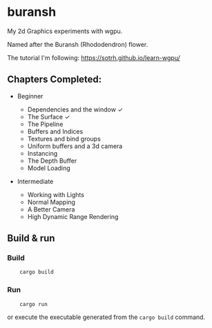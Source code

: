# buransh

My 2d Graphics experiments with wgpu.

Named after the Buransh (Rhododendron) flower.

The tutorial I'm following: https://sotrh.github.io/learn-wgpu/

## Chapters Completed:

- Beginner
  - Dependencies and the window ✓
  - The Surface ✓
  - The Pipeline
  - Buffers and Indices
  - Textures and bind groups
  - Uniform buffers and a 3d camera
  - Instancing
  - The Depth Buffer
  - Model Loading

- Intermediate
  - Working with Lights
  - Normal Mapping
  - A Better Camera
  - High Dynamic Range Rendering

## Build & run

### Build

```bash
    cargo build
```

### Run
```bash
    cargo run
```
or execute the executable generated from the `cargo build` command.

